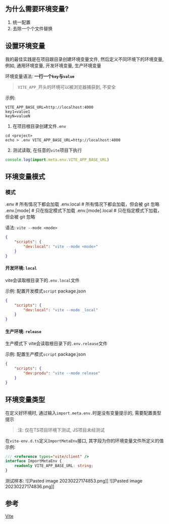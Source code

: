 ## 为什么需要环境变量?

1. 统一配置
2. 去除一个个文件替换

## 设置环境变量

我的最佳实践是在项目跟目录创建环境变量文件, 然后定义不同环境下的环境变量,例如, 通用环境变量, 开发环境变量, 生产环境变量

环境变量语法:
**一行一个`key`与`value`**

> `VITE_APP_`开头的环境可以被浏览器捕获到, 不安全

示例:

```
VITE_APP_BASE_URL=http://localhost:4000
key1=value1
keyN=valueN
```

1. 在项目根目录创建文件`.env`

```shell
cd <project>
echo > .env VITE_APP_BASE_URL=http://localhost:4000
```

2. 测试读取, 在任意的`vite`项目下执行

```js
console.log(import.meta.env.VITE_APP_BASE_URL)
```

## 环境变量模式

### 模式

.env # 所有情况下都会加载
.env.local # 所有情况下都会加载，但会被 git 忽略
.env.[mode]         # 只在指定模式下加载
.env.[mode].local # 只在指定模式下加载，但会被 git 忽略

语法: `vite --mode <mode>`

```json
{
	"scripts": {
		"dev:local": "vite --mode <mode>"
	}
}
```

#### 开发环境: `local`

vite会读取根目录下的`.env.local`文件

示例: 配置开发模式`script`
package.json

```json
{
	"scripts": {
		"dev:local": "vite --mode _local"
	}
}
```

#### 生产环境: `release`

生产模式下 vite会读取根目录下的`.env.release`文件

示例: 配置生产模式`script`
package.json

```json
{
	"scripts": {
		"dev:produ": "vite --mode release"
	}
}
```

## 环境变量类型

在定义好环境时, 通过输入`import.meta.env.`时是没有变量提示的, 需要配置类型提示

> 注: 仅在TS项目环境下测试, JS项目未经测试

在`vite-env.d.ts`定义`ImportMetaEnv`接口, 其字段为你的环境变量文件所定义的值
示例:

```ts
/// <reference types="vite/client" />
interface ImportMetaEnv {
	readonly VITE_APP_BASE_URL: string;
}
```

测试样本:
![[Pasted image 20230227174853.png]]
![[Pasted image 20230227174836.png]]

## 参考

[Vite](https://cn.vitejs.dev/guide/env-and-mode.html)
